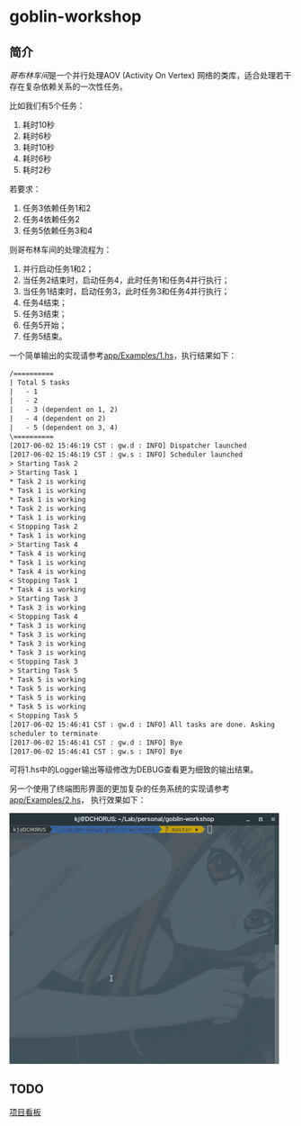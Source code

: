 # goblin-workshop

## 简介

*哥布林车间*是一个并行处理AOV (Activity On Vertex) 网络的类库，适合处理若干存在复杂依赖关系的一次性任务。

比如我们有5个任务：
1. 耗时10秒
1. 耗时6秒
1. 耗时10秒
1. 耗时6秒
1. 耗时2秒

若要求：
1. 任务3依赖任务1和2
1. 任务4依赖任务2
1. 任务5依赖任务3和4

则哥布林车间的处理流程为：
1. 并行启动任务1和2；
1. 当任务2结束时，启动任务4，此时任务1和任务4并行执行；
1. 当任务1结束时，启动任务3，此时任务3和任务4并行执行；
1. 任务4结束；
1. 任务3结束；
1. 任务5开始；
1. 任务5结束。

一个简单输出的实现请参考[app/Examples/1.hs](app/Examples/1.hs)，执行结果如下：

```
/==========
| Total 5 tasks
|   - 1
|   - 2
|   - 3 (dependent on 1, 2)
|   - 4 (dependent on 2)
|   - 5 (dependent on 3, 4)
\==========
[2017-06-02 15:46:19 CST : gw.d : INFO] Dispatcher launched
[2017-06-02 15:46:19 CST : gw.s : INFO] Scheduler launched
> Starting Task 2
> Starting Task 1
* Task 2 is working
* Task 1 is working
* Task 1 is working
* Task 2 is working
* Task 1 is working
< Stopping Task 2
* Task 1 is working
> Starting Task 4
* Task 4 is working
* Task 1 is working
* Task 4 is working
< Stopping Task 1
* Task 4 is working
> Starting Task 3
* Task 3 is working
< Stopping Task 4
* Task 3 is working
* Task 3 is working
* Task 3 is working
* Task 3 is working
< Stopping Task 3
> Starting Task 5
* Task 5 is working
* Task 5 is working
* Task 5 is working
* Task 5 is working
< Stopping Task 5
[2017-06-02 15:46:41 CST : gw.d : INFO] All tasks are done. Asking scheduler to terminate
[2017-06-02 15:46:41 CST : gw.d : INFO] Bye
[2017-06-02 15:46:41 CST : gw.s : INFO] Bye
```

可将1.hs中的Logger输出等级修改为DEBUG查看更为细致的输出结果。

另一个使用了终端图形界面的更加复杂的任务系统的实现请参考[app/Examples/2.hs](app/Examples/2.hs)，
执行效果如下：

![生成gif之后垃圾配色](app/Examples/2.gif)

## TODO

[项目看板](https://github.com/y-usuzumi/goblin-workshop/projects/1)
